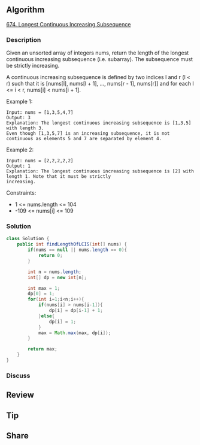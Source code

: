 ## Algorithm

[674. Longest Continuous Increasing Subsequence](https://leetcode.com/problems/longest-continuous-increasing-subsequence/)

### Description

Given an unsorted array of integers nums, return the length of the longest continuous increasing subsequence (i.e. subarray). The subsequence must be strictly increasing.

A continuous increasing subsequence is defined by two indices l and r (l < r) such that it is [nums[l], nums[l + 1], ..., nums[r - 1], nums[r]] and for each l <= i < r, nums[i] < nums[i + 1].

Example 1:

```
Input: nums = [1,3,5,4,7]
Output: 3
Explanation: The longest continuous increasing subsequence is [1,3,5] with length 3.
Even though [1,3,5,7] is an increasing subsequence, it is not continuous as elements 5 and 7 are separated by element 4.
```

Example 2:

```
Input: nums = [2,2,2,2,2]
Output: 1
Explanation: The longest continuous increasing subsequence is [2] with length 1. Note that it must be strictly
increasing.
```

Constraints:

- 1 <= nums.length <= 104
- -109 <= nums[i] <= 109

### Solution

```java
class Solution {
    public int findLengthOfLCIS(int[] nums) {
        if(nums == null || nums.length == 0){
            return 0;
        }

        int n = nums.length;
        int[] dp = new int[n];

        int max = 1;
        dp[0] = 1;
        for(int i=1;i<n;i++){
            if(nums[i] > nums[i-1]){
                dp[i] = dp[i-1] + 1;
            }else{
                dp[i] = 1;
            }
            max = Math.max(max, dp[i]);
        }

        return max;
    }
}
```

### Discuss

## Review


## Tip


## Share
